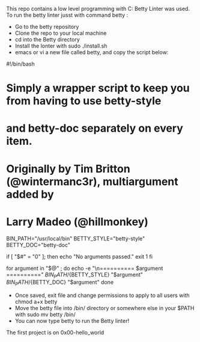 This repo contains  a low level programming with C:
Betty Linter was used.
To run the betty linter jusst with command betty <filename>:
- Go to the betty repository
- Clone the repo to your local machine
- cd into the Betty directory
- Install the lonter with sudo ./install.sh
- emacs or vi a new file called betty, and copy the script below:


#!/bin/bash
# Simply a wrapper script to keep you from having to use betty-style
# and betty-doc separately on every item.
# Originally by Tim Britton (@wintermanc3r), multiargument added by
# Larry Madeo (@hillmonkey)

BIN_PATH="/usr/local/bin"
BETTY_STYLE="betty-style"
BETTY_DOC="betty-doc"

if [ "$#" = "0" ]; then
    echo "No arguments passed."
    exit 1
fi

for argument in "$@" ; do
    echo -e "\n========== $argument =========="
    ${BIN_PATH}/${BETTY_STYLE} "$argument"
    ${BIN_PATH}/${BETTY_DOC} "$argument"
done

- Once saved, exit file and change permissions to apply to all users with chmod a+x betty
- Move the betty file into /bin/ directory or somewhere else in your $PATH with sudo mv betty /bin/
- You can now type betty <filename> to run the Betty linter!

The first project is on 0x00-hello_world 
